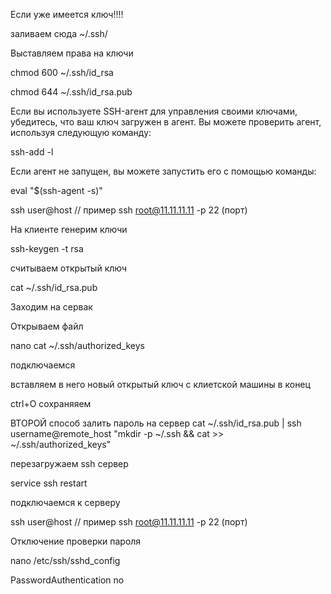 Если уже имеется ключ!!!!

заливаем сюда ~/.ssh/

Выставляем права на ключи

chmod 600 ~/.ssh/id_rsa   

chmod 644 ~/.ssh/id_rsa.pub

Если вы используете SSH-агент для управления своими ключами, убедитесь, что ваш ключ загружен в агент. Вы можете проверить агент, используя следующую команду:

ssh-add -l  

Если агент не запущен, вы можете запустить его с помощью команды:

eval "$(ssh-agent -s)"   

ssh user@host // пример ssh root@11.11.11.11 -p 22 (порт)


На клиенте генерим ключи 

ssh-keygen -t rsa      

считываем открытый ключ 

cat ~/.ssh/id_rsa.pub

Заходим на сервак

Открываем файл

nano cat ~/.ssh/authorized_keys

подключаемся 

вставляем в него новый открытый ключ с клиетской машины в конец 

ctrl+O сохраняяем

ВТОРОЙ способ залить пароль на сервер
cat ~/.ssh/id_rsa.pub | ssh username@remote_host "mkdir -p ~/.ssh && cat >> ~/.ssh/authorized_keys"


перезагружаем ssh сервер 

service ssh restart 

подключаемся к серверу 

ssh user@host // пример ssh root@11.11.11.11 -p 22 (порт)


Отключение проверки пароля

nano /etc/ssh/sshd_config

PasswordAuthentication no

